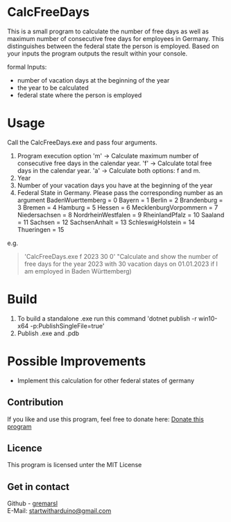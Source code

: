 # CalcFreeDays

This is a small program to calculate the number of free days as well as maximum number of consecutive free days for employees in Germany. 
This distinguishes between the federal state the person is employed.
Based on your inputs the program outputs the result within your console.

formal Inputs:
- number of vacation days at the beginning of the year
- the year to be calculated
- federal state where the person is employed 

# Usage 

Call the CalcFreeDays.exe and pass four arguments. 

1. Program execution option 
  'm' -> Calculate maximum number of consecutive free days in the calendar year.
  'f' -> Calculate total free days in the calendar year.
  'a' -> Calculate both options: f and m.
2. Year
3. Number of your vacation days you have at the beginning of the year
4. Federal State in Germany. Please pass the corresponding number as an argument 
      BadenWuerttemberg     = 0
      Bayern                = 1
      Berlin                = 2
      Brandenburg           = 3
      Bremen                = 4
      Hamburg               = 5
      Hessen                = 6
      MecklenburgVorpommern = 7
      Niedersachsen         = 8
      NordrheinWestfalen    = 9
      RheinlandPfalz        = 10
      Saaland               = 11
      Sachsen               = 12
      SachsenAnhalt         = 13
      SchleswigHolstein     = 14
      Thueringen            = 15


e.g. 
>'CalcFreeDays.exe f 2023 30 0'
"Calculate and show the number of free days for the year 2023 with 30 vacation days on 01.01.2023 if I am employed in Baden Württemberg)

# Build 
1. To build a standalone .exe run this command 
   'dotnet publish -r win10-x64 -p:PublishSingleFile=true'
2. Publish .exe and .pdb 

# Possible Improvements
- Implement this calculation for other federal states of germany

## Contribution
If you like and use this program, feel free to donate here: 
[Donate this program](https://www.paypal.com/donate/?hosted_button_id=FR84QT6MVPKFS)


## Licence
This program is licensed unter the MIT License

## Get in contact 

Github - [gremarsl](https://github.com/gremarsl)\
E-Mail:  [startwitharduino@gmail.com ](startwitharduino@gmail.com)


